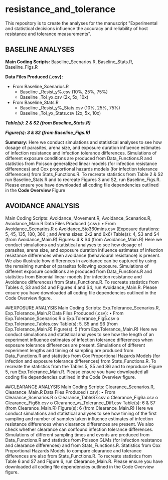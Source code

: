 # resistance_and_tolerance

This repository is to create the analyses for the manuscript "Experimental and statistical decisions influence the accuracy and reliability of host resistance and tolerance measurements". 


## BASELINE ANALYSES
**Main Coding Scripts:** Baseline_Scenarios.R, Baseline_Stats.R, Baseline_Figs.R 

**Data Files Produced (.csv):** 
- From Baseline_Scenarios.R
     - Baseline _Resist_y%.csv (10%, 25%, 75%)
     - Baseline _Tol_yx.csv (2x, 5x, 10x)	
- From Baseline_Stats.R
     - Baseline _Resist_y%_Stats.csv (10%, 25%, 75%)
     - Baseline _Tol_yx_Stats.csv (2x, 5x, 10x)
     
***Table(s): 2 & S2 (from Baseline_Stats.R)***

***Figure(s): 3 & S2 (from Baseline_Figs.R)***

**Summary:** Here we conduct simulations and statistical analyses to see how dosage of parasites, arena size, and exposure duration influence estimates of infection resistance and infection tolerance differences. Simulations of different exposure conditions are produced from Data_Functions.R and statistics from Poisson generalized linear models (for infection resistance differences) and Cox proportional hazards models (for infection tolerance differences) from Stats_Functions.R. To recreate statistics from Table 2 & S2 run Baseline_Stats.R and to recreate Figures 3 and S2, run Baseline_Figs.R. Please ensure you have downloaded all coding file dependencies outlined in the **Code Overview** Figure

## AVOIDANCE ANALYSIS

Main Coding Scripts: Avoidance_Movement.R, Avoidance_Scenarios.R, Avoidance_Main.R
Data Files Produced (.csv): 
•	From Avoidance_Scenarios.R
o	Avoidance_5to360mins.csv (Exposure durations: 5, 45, 135, 180, 360 ; and Arena sizes: 2x2 and 6x6)
Table(s): 4, S3 and S4 (from Avoidance_Main.R)
Figures: 4 & S4 (from Avoidance_Main.R)
Here we conduct simulations and statistical analyses to see how dosage of parasites, arena size, and exposure duration influence estimates of infection resistance differences when avoidance (behavioural resistance) is present. We also illustrate how differences in avoidance can be captured by using the remaining number of parasites following exposure. Simulations of different exposure conditions are produced from Data_Functions.R and statistics from Binomial linear models (for infection resistance and Avoidance differences) from Stats_Functions.R. To recreate statistics from Tables 4, S3 and S4 and Figures 4 and S4, run Avoidance_Main.R. Please ensure you have downloaded all coding file dependencies outlined in the Code Overview figure. 

##EXPOSURE ANALYSIS
Main Coding Scripts: Exp.Tolerance_Scenarios.R, Exp.Tolerance_Main.R
Data Files Produced (.csv): 
•	From Exp.Tolerance_Scenarios.R
o	Exp.Tolerance_Fig5.csv 
o	Exp.Tolerance_Tables.csv
Table(s): 5, S5 and S6 (from Exp.Tolerance_Main.R)
Figure(s): 5 (from Exp.Tolerance_Main.R)
Here we conduct simulations and statistical analyses to see how the length of an experiment influence estimates of infection tolerance differences when exposure tolerance differences are present. Simulations of different experiment lengths and timing of sampling are produced from Data_Functions.R and statistics from Cox Proportional Hazards Models (for infection and exposure tolerance differences) from Stats_Functions.R. To recreate the statistics from the Tables 5, S5 and S6 and to reproduce Figure 5, run Exp.Tolerance_Main.R. Please ensure you have downloaded all coding file dependencies outlined in the Code Overview figure. 

##CLEARANCE ANALYSIS
Main Coding Scripts: Clearance_Scenarios.R, Clearance_Main.R
Data Files Produced (.csv): 
•	From Clearance_Scenarios.R
o	Clearance_TableS7.csv 
o	Clearance_Fig6a.csv
o	Clearance_Fig6b.csv
o	Clearance_vs_Tolerance_Diff.csv
Table(s): 6 & S7 (from Clearance_Main.R)
Figure(s): 6 (from Clearance_Main.R)
Here we conduct simulations and statistical analyses to see how timing of the first sampling and number of samples taken influence estimates of infection resistance differences when clearance differences are present. We also check whether clearance can confound infection tolerance differences. Simulations of different sampling times and events are produced from Data_Functions.R and statistics from Poisson GLMs (for infection resistance and clearance differences) and from Stats_Functions.R. Statistics from Cox Proportional Hazards Models to compare clearance and tolerance differences are also from Stats_Functions.R. To recreate statistics from Table 6 and S7 and Figure 6, run Clearance_Main.R. Please ensure you have downloaded all coding file dependencies outlined in the Code Overview figure. 


